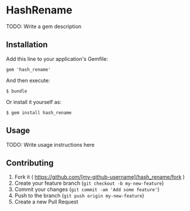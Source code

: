 # HashRename

TODO: Write a gem description

## Installation

Add this line to your application's Gemfile:

    gem 'hash_rename'

And then execute:

    $ bundle

Or install it yourself as:

    $ gem install hash_rename

## Usage

TODO: Write usage instructions here

## Contributing

1. Fork it ( https://github.com/[my-github-username]/hash_rename/fork )
2. Create your feature branch (`git checkout -b my-new-feature`)
3. Commit your changes (`git commit -am 'Add some feature'`)
4. Push to the branch (`git push origin my-new-feature`)
5. Create a new Pull Request
